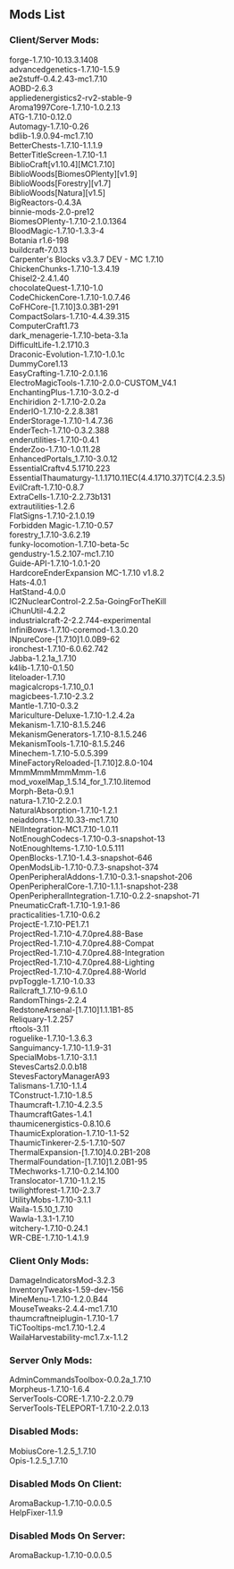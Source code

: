 ## Mods List

### Client/Server Mods:
forge-1.7.10-10.13.3.1408<br>
advancedgenetics-1.7.10-1.5.9<br>
ae2stuff-0.4.2.43-mc1.7.10<br>
AOBD-2.6.3<br>
appliedenergistics2-rv2-stable-9<br>
Aroma1997Core-1.7.10-1.0.2.13<br>
ATG-1.7.10-0.12.0<br>
Automagy-1.7.10-0.26<br>
bdlib-1.9.0.94-mc1.7.10<br>
BetterChests-1.7.10-1.1.1.9<br>
BetterTitleScreen-1.7.10-1.1<br>
BiblioCraft[v1.10.4][MC1.7.10]<br>
BiblioWoods[BiomesOPlenty][v1.9]<br>
BiblioWoods[Forestry][v1.7]<br>
BiblioWoods[Natura][v1.5]<br>
BigReactors-0.4.3A<br>
binnie-mods-2.0-pre12<br>
BiomesOPlenty-1.7.10-2.1.0.1364<br>
BloodMagic-1.7.10-1.3.3-4<br>
Botania r1.6-198<br>
buildcraft-7.0.13<br>
Carpenter's Blocks v3.3.7 DEV - MC 1.7.10<br>
ChickenChunks-1.7.10-1.3.4.19<br>
Chisel2-2.4.1.40<br>
chocolateQuest-1.7.10-1.0<br>
CodeChickenCore-1.7.10-1.0.7.46<br>
CoFHCore-[1.7.10]3.0.3B1-291<br>
CompactSolars-1.7.10-4.4.39.315<br>
ComputerCraft1.73<br>
dark_menagerie-1.7.10-beta-3.1a<br>
DifficultLife-1.2.1710.3<br>
Draconic-Evolution-1.7.10-1.0.1c<br>
DummyCore1.13<br>
EasyCrafting-1.7.10-2.0.1.16<br>
ElectroMagicTools-1.7.10-2.0.0-CUSTOM_V4.1<br>
EnchantingPlus-1.7.10-3.0.2-d<br>
Enchiridion 2-1.7.10-2.0.2a<br>
EnderIO-1.7.10-2.2.8.381<br>
EnderStorage-1.7.10-1.4.7.36<br>
EnderTech-1.7.10-0.3.2.388<br>
enderutilities-1.7.10-0.4.1<br>
EnderZoo-1.7.10-1.0.11.28<br>
EnhancedPortals_1.7.10-3.0.12<br>
EssentialCraftv4.5.1710.223<br>
EssentialThaumaturgy-1.1.1710.11EC(4.4.1710.37)TC(4.2.3.5)<br>
EvilCraft-1.7.10-0.8.7<br>
ExtraCells-1.7.10-2.2.73b131<br>
extrautilities-1.2.6<br>
FlatSigns-1.7.10-2.1.0.19<br>
Forbidden Magic-1.7.10-0.57<br>
forestry_1.7.10-3.6.2.19<br>
funky-locomotion-1.7.10-beta-5c<br>
gendustry-1.5.2.107-mc1.7.10<br>
Guide-API-1.7.10-1.0.1-20<br>
HardcoreEnderExpansion  MC-1.7.10  v1.8.2<br>
Hats-4.0.1<br>
HatStand-4.0.0<br>
IC2NuclearControl-2.2.5a-GoingForTheKill<br>
iChunUtil-4.2.2<br>
industrialcraft-2-2.2.744-experimental<br>
InfiniBows-1.7.10-coremod-1.3.0.20<br>
INpureCore-[1.7.10]1.0.0B9-62<br>
ironchest-1.7.10-6.0.62.742<br>
Jabba-1.2.1a_1.7.10<br>
k4lib-1.7.10-0.1.50<br>
liteloader-1.7.10<br>
magicalcrops-1.7.10_0.1<br>
magicbees-1.7.10-2.3.2<br>
Mantle-1.7.10-0.3.2<br>
Mariculture-Deluxe-1.7.10-1.2.4.2a<br>
Mekanism-1.7.10-8.1.5.246<br>
MekanismGenerators-1.7.10-8.1.5.246<br>
MekanismTools-1.7.10-8.1.5.246<br>
Minechem-1.7.10-5.0.5.399<br>
MineFactoryReloaded-[1.7.10]2.8.0-104<br>
MmmMmmMmmMmm-1.6<br>
mod_voxelMap_1.5.14_for_1.7.10.litemod<br>
Morph-Beta-0.9.1<br>
natura-1.7.10-2.2.0.1<br>
NaturalAbsorption-1.7.10-1.2.1<br>
neiaddons-1.12.10.33-mc1.7.10<br>
NEIIntegration-MC1.7.10-1.0.11<br>
NotEnoughCodecs-1.7.10-0.3-snapshot-13<br>
NotEnoughItems-1.7.10-1.0.5.111<br>
OpenBlocks-1.7.10-1.4.3-snapshot-646<br>
OpenModsLib-1.7.10-0.7.3-snapshot-374<br>
OpenPeripheralAddons-1.7.10-0.3.1-snapshot-206<br>
OpenPeripheralCore-1.7.10-1.1.1-snapshot-238<br>
OpenPeripheralIntegration-1.7.10-0.2.2-snapshot-71<br>
PneumaticCraft-1.7.10-1.9.1-86<br>
practicalities-1.7.10-0.6.2<br>
ProjectE-1.7.10-PE1.7.1<br>
ProjectRed-1.7.10-4.7.0pre4.88-Base<br>
ProjectRed-1.7.10-4.7.0pre4.88-Compat<br>
ProjectRed-1.7.10-4.7.0pre4.88-Integration<br>
ProjectRed-1.7.10-4.7.0pre4.88-Lighting<br>
ProjectRed-1.7.10-4.7.0pre4.88-World<br>
pvpToggle-1.7.10-1.0.33<br>
Railcraft_1.7.10-9.6.1.0<br>
RandomThings-2.2.4<br>
RedstoneArsenal-[1.7.10]1.1.1B1-85<br>
Reliquary-1.2.257<br>
rftools-3.11<br>
roguelike-1.7.10-1.3.6.3<br>
Sanguimancy-1.7.10-1.1.9-31<br>
SpecialMobs-1.7.10-3.1.1<br>
StevesCarts2.0.0.b18<br>
StevesFactoryManagerA93<br>
Talismans-1.7.10-1.1.4<br>
TConstruct-1.7.10-1.8.5<br>
Thaumcraft-1.7.10-4.2.3.5<br>
ThaumcraftGates-1.4.1<br>
thaumicenergistics-0.8.10.6<br>
ThaumicExploration-1.7.10-1.1-52<br>
ThaumicTinkerer-2.5-1.7.10-507<br>
ThermalExpansion-[1.7.10]4.0.2B1-208<br>
ThermalFoundation-[1.7.10]1.2.0B1-95<br>
TMechworks-1.7.10-0.2.14.100<br>
Translocator-1.7.10-1.1.2.15<br>
twilightforest-1.7.10-2.3.7<br>
UtilityMobs-1.7.10-3.1.1<br>
Waila-1.5.10_1.7.10<br>
Wawla-1.3.1-1.7.10<br>
witchery-1.7.10-0.24.1<br>
WR-CBE-1.7.10-1.4.1.9

### Client Only Mods:
DamageIndicatorsMod-3.2.3<br>
InventoryTweaks-1.59-dev-156<br>
MineMenu-1.7.10-1.2.0.B44<br>
MouseTweaks-2.4.4-mc1.7.10<br>
thaumcraftneiplugin-1.7.10-1.7<br>
TiCTooltips-mc1.7.10-1.2.4<br>
WailaHarvestability-mc1.7.x-1.1.2

### Server Only Mods:
AdminCommandsToolbox-0.0.2a_1.7.10<br>
Morpheus-1.7.10-1.6.4<br>
ServerTools-CORE-1.7.10-2.2.0.79<br>
ServerTools-TELEPORT-1.7.10-2.2.0.13

### Disabled Mods:
MobiusCore-1.2.5_1.7.10<br>
Opis-1.2.5_1.7.10

### Disabled Mods On Client:
AromaBackup-1.7.10-0.0.0.5<br>
HelpFixer-1.1.9

### Disabled Mods On Server:
AromaBackup-1.7.10-0.0.0.5

